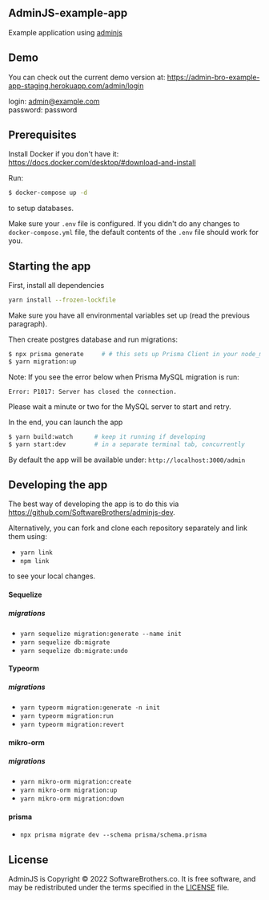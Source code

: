 ## AdminJS-example-app

Example application using [adminjs](https://github.com/SoftwareBrothers/adminjs)

## Demo

You can check out the current demo version at: https://admin-bro-example-app-staging.herokuapp.com/admin/login

login: admin@example.com  
password: password

## Prerequisites

Install Docker if you don't have it: https://docs.docker.com/desktop/#download-and-install

Run:
```bash
$ docker-compose up -d
```
to setup databases.

Make sure your `.env` file is configured. If you didn't do any changes to `docker-compose.yml` file,
the default contents of the `.env` file should work for you.

## Starting the app

First, install all dependencies

```bash
yarn install --frozen-lockfile
```

Make sure you have all environmental variables set up (read the previous paragraph).

Then create postgres database and run migrations:

```bash
$ npx prisma generate     # # this sets up Prisma Client in your node_modules
$ yarn migration:up
```

Note: If you see the error below when Prisma MySQL migration is run:
```
Error: P1017: Server has closed the connection.
```
Please wait a minute or two for the MySQL server to start and retry.

In the end, you can launch the app

```bash
$ yarn build:watch      # keep it running if developing
$ yarn start:dev        # in a separate terminal tab, concurrently
```

By default the app will be available under: `http://localhost:3000/admin`

## Developing the app

The best way of developing the app is to do this via https://github.com/SoftwareBrothers/adminjs-dev.

Alternatively, you can fork and clone each repository separately and link them using:

* `yarn link`
* `npm link`

to see your local changes.

#### Sequelize
##### migrations
- `yarn sequelize migration:generate --name init`
- `yarn sequelize db:migrate`
- `yarn sequelize db:migrate:undo`

#### Typeorm
##### migrations
- `yarn typeorm migration:generate -n init`
- `yarn typeorm migration:run`
- `yarn typeorm migration:revert`


#### mikro-orm
##### migrations
- `yarn mikro-orm migration:create`
- `yarn mikro-orm migration:up`
- `yarn mikro-orm migration:down`

#### prisma
- `npx prisma migrate dev --schema prisma/schema.prisma`

## License

AdminJS is Copyright © 2022 SoftwareBrothers.co. It is free software, and may be redistributed under the terms specified in the [LICENSE](LICENSE) file.
